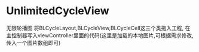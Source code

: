 # UnlimitedCycleView
无限轮播图
将BLCycleLayout,BLCycleView,BLCycleCell这三个类拖入工程, 在主控制器写入viewController里面的代码(这里是加载的本地图片,可根据需求修改,传入一个图片数组即可) 
